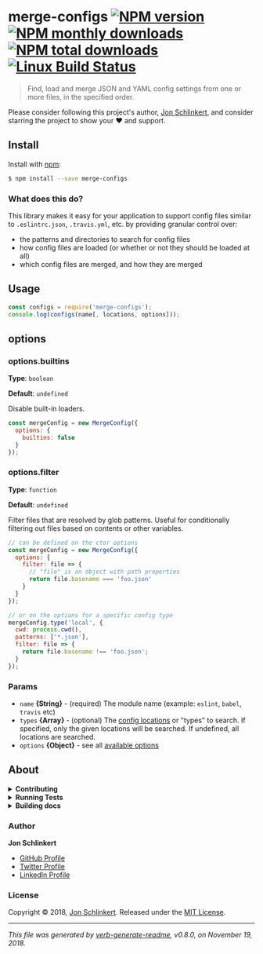 # merge-configs [![NPM version](https://img.shields.io/npm/v/merge-configs.svg?style=flat)](https://www.npmjs.com/package/merge-configs) [![NPM monthly downloads](https://img.shields.io/npm/dm/merge-configs.svg?style=flat)](https://npmjs.org/package/merge-configs) [![NPM total downloads](https://img.shields.io/npm/dt/merge-configs.svg?style=flat)](https://npmjs.org/package/merge-configs) [![Linux Build Status](https://img.shields.io/travis/jonschlinkert/merge-configs.svg?style=flat&label=Travis)](https://travis-ci.org/jonschlinkert/merge-configs)

> Find, load and merge JSON and YAML config settings from one or more files, in the specified order.

Please consider following this project's author, [Jon Schlinkert](https://github.com/jonschlinkert), and consider starring the project to show your :heart: and support.

## Install

Install with [npm](https://www.npmjs.com/):

```sh
$ npm install --save merge-configs
```

### What does this do?

This library makes it easy for your application to support config files similar to `.eslintrc.json`, `.travis.yml`, etc. by providing granular control over:

* the patterns and directories to search for config files
* how config files are loaded (or whether or not they should be loaded at all)
* which config files are merged, and how they are merged

## Usage

```js
const configs = require('merge-configs');
console.log(configs(name[, locations, options]));
```

## options

### options.builtins

**Type**: `boolean`

**Default**: `undefined`

Disable built-in loaders.

```js
const mergeConfig = new MergeConfig({
  options: {
    builtins: false
  }  
});
```

### options.filter

**Type**: `function`

**Default**: `undefined`

Filter files that are resolved by glob patterns. Useful for conditionally filtering out files based on contents or other variables.

```js
// can be defined on the ctor options
const mergeConfig = new MergeConfig({
  options: {
    filter: file => {
      // "file" is an object with path properties
      return file.basename === 'foo.json'
    }
  }  
});

// or on the options for a specific config type
mergeConfig.type('local', {
  cwd: process.cwd(),
  patterns: ['*.json'],
  filter: file => {
    return file.basename !== 'foo.json';
  }
});
```

### Params

* `name` **{String}** - (required) The module name (example: `eslint`, `babel`, `travis` etc)
* `types` **{Array}** - (optional) The [config locations](#config-locations) or "types" to search. If specified, only the given locations will be searched. If undefined, all locations are searched.
* `options` **{Object}** - see all [available options](#options)

## About

<details>
<summary><strong>Contributing</strong></summary>

Pull requests and stars are always welcome. For bugs and feature requests, [please create an issue](../../issues/new).

Please read the [contributing guide](.github/contributing.md) for advice on opening issues, pull requests, and coding standards.

</details>

<details>
<summary><strong>Running Tests</strong></summary>

Running and reviewing unit tests is a great way to get familiarized with a library and its API. You can install dependencies and run tests with the following command:

```sh
$ npm install && npm test
```

</details>

<details>
<summary><strong>Building docs</strong></summary>

_(This project's readme.md is generated by [verb](https://github.com/verbose/verb-generate-readme), please don't edit the readme directly. Any changes to the readme must be made in the [.verb.md](.verb.md) readme template.)_

To generate the readme, run the following command:

```sh
$ npm install -g verbose/verb#dev verb-generate-readme && verb
```

</details>

### Author

**Jon Schlinkert**

* [GitHub Profile](https://github.com/jonschlinkert)
* [Twitter Profile](https://twitter.com/jonschlinkert)
* [LinkedIn Profile](https://linkedin.com/in/jonschlinkert)

### License

Copyright © 2018, [Jon Schlinkert](https://github.com/jonschlinkert).
Released under the [MIT License](LICENSE).

***

_This file was generated by [verb-generate-readme](https://github.com/verbose/verb-generate-readme), v0.8.0, on November 19, 2018._
